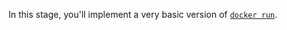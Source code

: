 In this stage, you'll implement a very basic version of [`docker run`](https://docs.docker.com/engine/reference/run/).
